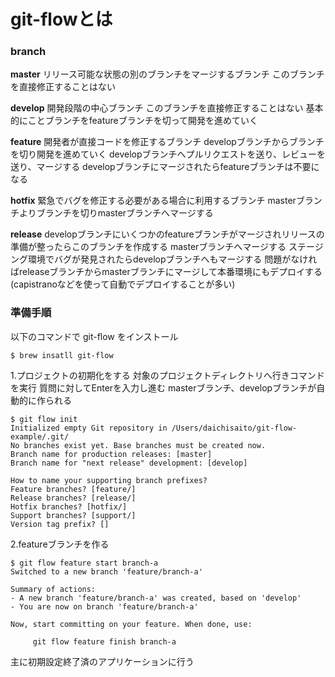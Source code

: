 # git-flowとは

### branch

**master**
リリース可能な状態の別のブランチをマージするブランチ
このブランチを直接修正することはない

**develop**
開発段階の中心ブランチ
このブランチを直接修正することはない
基本的にことブランチをfeatureブランチを切って開発を進めていく

**feature**
開発者が直接コードを修正するブランチ
developブランチからブランチを切り開発を進めていく
developブランチへプルリクエストを送り、レビューを送り、マージする
developブランチにマージされたらfeatureブランチは不要になる

**hotfix**
緊急でバグを修正する必要がある場合に利用するブランチ
masterブランチよりブランチを切りmasterブランチへマージする

**release**
developブランチにいくつかのfeatureブランチがマージされリリースの準備が整ったらこのブランチを作成する
masterブランチへマージする
ステージング環境でバグが発見されたらdevelopブランチへもマージする
問題がなければreleaseブランチからmasterブランチにマージして本番環境にもデプロイする(capistranoなどを使って自動でデプロイすることが多い)

### 準備手順
以下のコマンドで git-flow をインストール
```
$ brew insatll git-flow
```

1.プロジェクトの初期化をする
対象のプロジェクトディレクトリへ行きコマンドを実行
質問に対してEnterを入力し進む
masterブランチ、developブランチが自動的に作られる
```
$ git flow init
Initialized empty Git repository in /Users/daichisaito/git-flow-example/.git/
No branches exist yet. Base branches must be created now.
Branch name for production releases: [master] 
Branch name for "next release" development: [develop] 

How to name your supporting branch prefixes?
Feature branches? [feature/] 
Release branches? [release/] 
Hotfix branches? [hotfix/] 
Support branches? [support/] 
Version tag prefix? [] 
```

2.featureブランチを作る
```
$ git flow feature start branch-a
Switched to a new branch 'feature/branch-a'

Summary of actions:
- A new branch 'feature/branch-a' was created, based on 'develop'
- You are now on branch 'feature/branch-a'

Now, start committing on your feature. When done, use:

     git flow feature finish branch-a
```

主に初期設定終了済のアプリケーションに行う